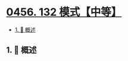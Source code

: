 # [0456. 132 模式【中等】](https://github.com/tnotesjs/TNotes.leetcode/tree/main/notes/0456.%20132%20%E6%A8%A1%E5%BC%8F%E3%80%90%E4%B8%AD%E7%AD%89%E3%80%91)

<!-- region:toc -->

- [1. 📝 概述](#1--概述)

<!-- endregion:toc -->

## 1. 📝 概述
